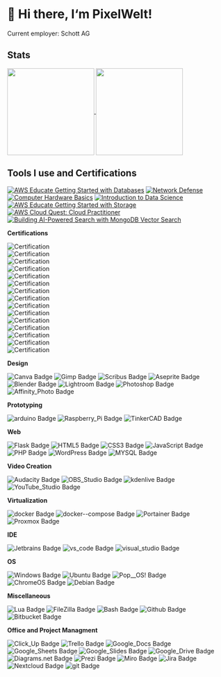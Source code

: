 # 👋 Hi there, I‘m PixelWelt!

Current employer: Schott AG
## Stats
<a href="https://github.com/anuraghazra/github-readme-stats">
  <img height=200 align="center" src="https://github-readme-stats.vercel.app/api?username=PixelWelt&show_icons=true&theme=highcontrast" />
</a>
<a href="https://github.com/anuraghazra/convoychat" style="margin-top:10px;">
  <img height=200 align="center" src="https://github-readme-stats.vercel.app/api/top-langs/?username=PixelWelt&layout=compact&card_width=320&theme=highcontrast" />
</a>

## Tools I use and Certifications
<!--START_SECTION:badges-->
[![AWS Educate Getting Started with Databases](https://images.credly.com/size/100x100/images/6f135924-7645-4bd2-ab68-3bc0b49c7e27/image.png)](http://www.credly.com/badges/0723ccd0-bd57-402f-bcdf-fc9f8fccd5c8 "AWS Educate Getting Started with Databases")
[![Network Defense](https://images.credly.com/size/100x100/images/51526f76-711b-4caf-b04d-27f89512b112/NetworkDefense_v1_091721.png)](http://www.credly.com/badges/ed7e25a1-f7eb-47f7-a1b1-cd8d4b9d78e0 "Network Defense")
[![Computer Hardware Basics](https://images.credly.com/size/100x100/images/19e742ef-13be-4d26-87ed-ac8f5fd0643c/image.png)](http://www.credly.com/badges/3ffe6c81-6811-4a64-acef-2d8a7cfc6553 "Computer Hardware Basics")
[![Introduction to Data Science](https://images.credly.com/size/100x100/images/b38a42e0-dc58-4ce2-b6c0-28d978e8aaad/image.png)](http://www.credly.com/badges/98261e93-6ea9-4809-a512-f01397ea34a2 "Introduction to Data Science")
[![AWS Educate Getting Started with Storage](https://images.credly.com/size/100x100/images/5bf37709-4b69-4cdc-9edc-af7b3370d427/image.png)](http://www.credly.com/badges/375dd2e2-46bb-48fa-80c7-fdd7a6264354 "AWS Educate Getting Started with Storage")
[![AWS Cloud Quest: Cloud Practitioner](https://images.credly.com/size/100x100/images/2784d0d8-327c-406f-971e-9f0e15097003/image.png)](http://www.credly.com/badges/ca273339-0185-4726-8f6d-0138a16b7991 "AWS Cloud Quest: Cloud Practitioner")
[![Building AI-Powered Search with MongoDB Vector Search](https://images.credly.com/size/100x100/images/730e9c82-7869-4288-b580-9f8500a94465/image.png)](https://www.credly.com/badges/6a0dba74-ccb8-48eb-980d-c01aca628f82)
<!--END_SECTION:badges-->
**Certifications**
<!-- CERTIFICATIONS -->
![Certification](https://img.shields.io/badge/Certification-aws_Accessibility_Audit-brightgreen) <br>
![Certification](https://img.shields.io/badge/Certification-Introduction_to_AWS_Service_Catalog-brightgreen) <br>
![Certification](https://img.shields.io/badge/Certification-Introduction_to_AWS_Organizations-brightgreen) <br>
![Certification](https://img.shields.io/badge/Certification-Exam_Readiness_AWS_Certified_Solutions_Architect_Associate-brightgreen) <br>
![Certification](https://img.shields.io/badge/Certification-Docker_Abschlussbescheinigung-brightgreen) <br>
![Certification](https://img.shields.io/badge/Certification-Codecademy_bash_Scripting-brightgreen) <br>
![Certification](https://img.shields.io/badge/Certification-Codecademy_Regex-brightgreen) <br>
![Certification](https://img.shields.io/badge/Certification-Codecademy_CLI-brightgreen) <br>
![Certification](https://img.shields.io/badge/Certification-Codecademy_BlockChain-brightgreen) <br>
![Certification](https://img.shields.io/badge/Certification-Blender-brightgreen) <br>
![Certification](https://img.shields.io/badge/Certification-AWS_Well_Architected-brightgreen) <br>
![Certification](https://img.shields.io/badge/Certification-AWS_Shared_Responsibility_Model-brightgreen) <br>
![Certification](https://img.shields.io/badge/Certification-AWS_Messaging_Services_Overview-brightgreen) <br>
![Certification](https://img.shields.io/badge/Certification-AWS_Development_Tools_Services_Overview-brightgreen) <br>
![Certification](https://img.shields.io/badge/Certification-AWS_Billing_and_Cost_Management-brightgreen) <br>
<!-- END CERTIFICATIONS -->
**Design**
<!-- Design -->
![Canva Badge](https://img.shields.io/badge/Canva-534CEA?style=flat&logo=canva&labelColor=428DC3)
![Gimp Badge](https://img.shields.io/badge/Gimp-595342?style=flat&logo=gimp&labelColor=595342)
![Scribus Badge](https://img.shields.io/badge/Scribus-428DC3?style=flat&logo=scribus&labelColor=428DC3)
![Aseprite Badge](https://img.shields.io/badge/Aseprite-A6B4BD?style=flat&logo=aseprite&labelColor=white)
![Blender Badge](https://img.shields.io/badge/Blender-F4792A?style=flat&logo=blender&labelColor=white)
![Lightroom Badge](https://img.shields.io/badge/Lightroom-2EA8FF?style=flat&logo=lightroom&labelColor=white)
![Photoshop Badge](https://img.shields.io/badge/Photoshop-2EA8FF?style=flat&logo=photoshop&labelColor=white)
![Affinity_Photo Badge](https://img.shields.io/badge/Affinity_Photo-000000?style=flat&logo=affinity-photo&labelColor=7D4DD2)
<!-- END DESIGN -->

**Prototyping**
<!-- Prototyping -->
![arduino Badge](https://img.shields.io/badge/arduino-A6B4BD?style=flat&logo=arduino&labelColor=00979D)
![Raspberry_Pi Badge](https://img.shields.io/badge/Raspberry_Pi-A6B4BD?style=flat&logo=raspberry-pi&labelColor=A22846)
![TinkerCAD Badge](https://img.shields.io/badge/TinkerCAD-A6B4BD?style=flat&logo=tinkercad&labelColor=00979D)
<!-- END Prototyping -->

**Web**
<!-- Web -->
![Flask Badge](https://img.shields.io/badge/Flask-A6B4BD?style=flat&logo=flask&labelColor=000000)
![HTML5 Badge](https://img.shields.io/badge/HTML5-A6B4BD?style=flat&logo=html5&labelColor=white)
![CSS3 Badge](https://img.shields.io/badge/CSS3-white?style=flat&logo=css3&labelColor=428DC3)
![JavaScript Badge](https://img.shields.io/badge/JavaScript-F7DF1E?style=flat&logo=javascript&labelColor=black)
![PHP Badge](https://img.shields.io/badge/PHP-777BB4?style=flat&logo=php&labelColor=white)
![WordPress Badge](https://img.shields.io/badge/WordPress-white?style=flat&logo=wordpress&labelColor=21759B)
![MYSQL Badge](https://img.shields.io/badge/MYSQL-4479A1?style=flat&logo=mysql&labelColor=white)
<!-- END Web -->

**Video Creation**
<!-- Video -->
![Audacity Badge](https://img.shields.io/badge/Audacity-428DC3?style=flat&logo=audacity&labelColor=A6B4BD)
![OBS_Studio Badge](https://img.shields.io/badge/OBS_Studio-white?style=flat&logo=obs-studio&labelColor=534CEA)
![kdenlive Badge](https://img.shields.io/badge/kdenlive-428DC3?style=flat&logo=kdenlive&labelColor=white)
![YouTube_Studio Badge](https://img.shields.io/badge/YouTube_Studio-white?style=flat&logo=youtube-studio&labelColor=FF0000)
<!-- END Video -->

**Virtualization**
<!-- Virtualization -->
![docker Badge](https://img.shields.io/badge/docker-428DC3?style=flat&logo=docker&labelColor=white)
![docker--compose Badge](https://img.shields.io/badge/docker--compose-428DC3?style=flat&logo=docker&labelColor=white)
![Portainer Badge](https://img.shields.io/badge/Portainer-428DC3?style=flat&logo=portainer&labelColor=white)
![Proxmox Badge](https://img.shields.io/badge/Proxmox-428DC3?style=flat&logo=proxmox&labelColor=white)
<!-- END Virtualization -->

**IDE**
<!-- IDE -->
![Jetbrains Badge](https://img.shields.io/badge/Jetbrains-A6B4BD?style=flat&logo=jetbrains&labelColor=000000)
![vs_code Badge](https://img.shields.io/badge/vs_code-A6B4BD?style=flat&logo=vs-code&labelColor=007ACC)
![visual_studio Badge](https://img.shields.io/badge/visual_studio-A6B4BD?style=flat&logo=visual-studio&labelColor=5C2D91)
<!-- END IDE -->

**OS**
<!-- OS -->
![Windows Badge](https://img.shields.io/badge/Windows-A6B4BD?style=flat&logo=windows&labelColor=0078D7)
![Ubuntu Badge](https://img.shields.io/badge/Ubuntu-E95420?style=flat&logo=ubuntu&labelColor=A6B4BD)
![Pop__OS! Badge](https://img.shields.io/badge/Pop__OS!-A6B4BD?style=flat&logo=pop-os&labelColor=48B9C7)
![ChromeOS Badge](https://img.shields.io/badge/ChromeOS-A6B4BD?style=flat&logo=chromeos&labelColor=4285F4)
![Debian Badge](https://img.shields.io/badge/Debian-A6B4BD?style=flat&logo=debian&labelColor=A80030)
<!-- END OS -->

**Miscellaneous**
<!-- Misc -->
![Lua Badge](https://img.shields.io/badge/Lua-A6B4BD?style=flat&logo=lua&labelColor=2C2D72)
![FileZilla Badge](https://img.shields.io/badge/FileZilla-A6B4BD?style=flat&logo=filezilla&labelColor=BF0000)
![Bash Badge](https://img.shields.io/badge/Bash-A6B4BD?style=flat&logo=bash&labelColor=4EAA25)
![Github Badge](https://img.shields.io/badge/Github-A6B4BD?style=flat&logo=github&labelColor=24292E)
![Bitbucket Badge](https://img.shields.io/badge/Bitbucket-A6B4BD?style=flat&logo=bitbucket&labelColor=0052CC)
<!-- END Misc -->

**Office and Project Managment**
<!-- Management -->
![Click_Up Badge](https://img.shields.io/badge/Click_Up-7D4DD2?style=flat&logo=clickup&labelColor=A6B4BD)
![Trello Badge](https://img.shields.io/badge/Trello-A6B4BD?style=flat&logo=trello&labelColor=0079BF)
![Google_Docs Badge](https://img.shields.io/badge/Google_Docs-4285F4?style=flat&logo=google-docs&labelColor=white)
![Google_Sheets Badge](https://img.shields.io/badge/Google_Sheets-34A853?style=flat&logo=google-sheets&labelColor=white)
![Google_Slides Badge](https://img.shields.io/badge/Google_Slides-A6B4BD?style=flat&logo=google-slides&labelColor=white)
![Google_Drive Badge](https://img.shields.io/badge/Google_Drive-4285F4?style=flat&logo=google-drive&labelColor=white)
![Diagrams.net Badge](https://img.shields.io/badge/Diagrams.net-A6B4BD?style=flat&logo=diagramsdotnet&labelColor=white)
![Prezi Badge](https://img.shields.io/badge/Prezi-4285F4?style=flat&logo=prezi&labelColor=white)
![Miro Badge](https://img.shields.io/badge/Miro-A6B4BD?style=flat&logo=miro&labelColor=333D4E)
![Jira Badge](https://img.shields.io/badge/Jira-A6B4BD?style=flat&logo=jira&labelColor=0052CC)
![Nextcloud Badge](https://img.shields.io/badge/Nextcloud-A6B4BD?style=flat&logo=nextcloud&labelColor=0082C9)
![git Badge](https://img.shields.io/badge/git-F05032?style=flat&logo=git&labelColor=A6B4BD)
<!-- END Management -->

